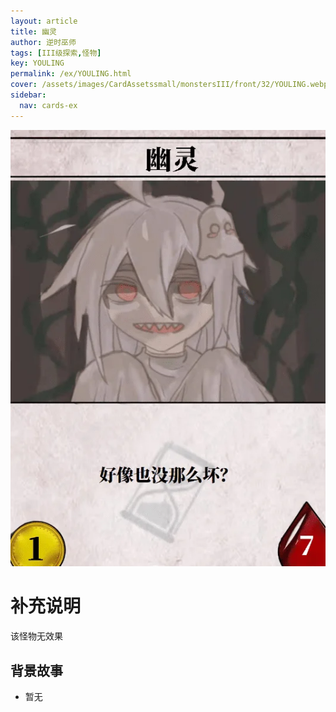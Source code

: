```yaml
---
layout: article
title: 幽灵
author: 逆时巫师
tags: [III级探索,怪物]
key: YOULING
permalink: /ex/YOULING.html
cover: /assets/images/CardAssetssmall/monstersIII/front/32/YOULING.webp
sidebar:
  nav: cards-ex
---
```

![](/assets/images/CardAssets/monstersIII/front/32/YOULING.webp)

# 补充说明
该怪物无效果


## 背景故事
* 暂无